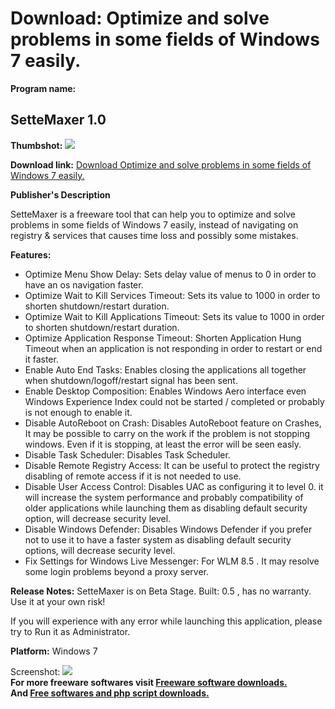 # Download: Optimize and solve problems in some fields of Windows 7 easily.

**Program name:**

## SetteMaxer 1.0

  
**Thumbshot:** ![](http://www.freewarefiles.com/screenshot/settemaxer_md.jpg)   
  
**Download link:** [Download Optimize and solve problems in some fields of Windows 7 easily.](http://freesoftwares.boysofts.com/SetteMaxer_program_47219.html)  
  


**Publisher's Description**  
  


SetteMaxer is a freeware tool that can help you to optimize and solve problems in some fields of Windows 7 easily, instead of navigating on registry & services that causes time loss and possibly some mistakes. 

**Features:**

  * Optimize Menu Show Delay: Sets delay value of menus to 0 in order to have an os navigation faster. 
  * Optimize Wait to Kill Services Timeout: Sets its value to 1000 in order to shorten shutdown/restart duration. 
  * Optimize Wait to Kill Applications Timeout: Sets its value to 1000 in order to shorten shutdown/restart duration. 
  * Optimize Application Response Timeout: Shorten Application Hung Timeout when an application is not responding in order to restart or end it faster. 
  * Enable Auto End Tasks: Enables closing the applications all together when shutdown/logoff/restart signal has been sent. 
  * Enable Desktop Composition: Enables Windows Aero interface even Windows Experience Index could not be started / completed or probably is not enough to enable it. 
  * Disable AutoReboot on Crash: Disables AutoReboot feature on Crashes, It may be possible to carry on the work if the problem is not stopping windows. Even if it is stopping, at least the error will be seen easly. 
  * Disable Task Scheduler: Disables Task Scheduler. 
  * Disable Remote Registry Access: It can be useful to protect the registry disabling of remote access if it is not needed to use. 
  * Disable User Access Control: Disables UAC as configuring it to level 0. it will increase the system performance and probably compatibility of older applications while launching them as disabling default security option, will decrease security level. 
  * Disable Windows Defender: Disables Windows Defender if you prefer not to use it to have a faster system as disabling default security options, will decrease security level. 
  * Fix Settings for Windows Live Messenger: For WLM 8.5 . It may resolve some login problems beyond a proxy server. 

**Release Notes:** SetteMaxer is on Beta Stage. Built: 0.5 , has no warranty. Use it at your own risk!

If you will experience with any error while launching this application, please try to Run it as Administrator. 

**Platform:** Windows 7

  
  
Screenshot: ![](http://www.freewarefiles.com/screenshot/settemaxer.jpg)   
**For more freeware softwares visit [Freeware software downloads.](http://freesoftwares.boysofts.com/)**   
**And [Free softwares and php script downloads.](http://www.boysofts.com/)**
